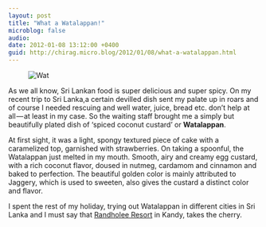 ```yaml
---
layout: post
title: "What a Watalappan!"
microblog: false
audio: 
date: 2012-01-08 13:12:00 +0400
guid: http://chirag.micro.blog/2012/01/08/what-a-watalappan.html
---
```

<figure><img alt="Wat" src="http://www.chirag.biz/uploads/2018/47f20388bd.jpg"></figure><p>As we all know, Sri Lankan food is super delicious and super spicy. On my recent trip to Sri Lanka,a certain devilled dish sent my palate up in roars and of course I needed rescuing and well water, juice, bread etc. don’t help at all — at least in my case. So the waiting staff brought me a simply but beautifully plated dish of ‘spiced coconut custard’ or <strong>Watalappan</strong>.</p>
<p>At first sight, it was a light, spongy textured piece of cake with a caramelized top, garnished with strawberries. On taking a spoonful, the Watalappan just melted in my mouth. Smooth, airy and creamy egg custard, with a rich coconut flavor, doused in nutmeg, cardamom and cinnamon and baked to perfection. The beautiful golden color is mainly attributed to Jaggery, which is used to sweeten, also gives the custard a distinct color and flavor.</p>
<p>I spent the rest of my holiday, trying out Watalappan in different cities in Sri Lanka and I must say that <a href="http://www.randholeeresorts.com/content.php?sub=3" target="_blank">Randholee Resort</a> in Kandy, takes the cherry.</p>
